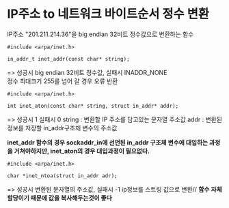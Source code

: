 # IP주소 to 네트워크 바이트순서 정수 변환

IP주소 "201.211.214.36"을 big endian 32비트 정수값으로 변환하는 함수  

```
#include <arpa/inet.h>

in_addr_t inet_addr(const char* string);  
```
=> 성공시 big endian 32비트 정수값, 실패시 INADDR_NONE  
정수 최대크기 255를 넘어 갈 경우 오류 반환

```
#include <arpa/inet.h>

int inet_aton(const char* string, struct in_addr* addr);
```
=> 성공시 1 실패시 0
string : 변환할 IP 주소를 담고있는 문자열 주소값
addr : 변환된 정보를 저장할 in_addr구조체 변수의 주소값

**inet_addr 함수의 경우 sockaddr_in에 선언된 in_addr 구조체 변수에 대입하는 과정을 거쳐야하지만, inet_aton의 경우 대입과정이 필요없다.**  


```
#include <arpa/inet.h>

char *inet_ntoa(struct in_addr adr);
```
=> 성공시 변환된 문자열의 주소값, 실패시 -1
ip정보를 스트링 값으로 변환// **함수 자체 할당이기 때문에 값을 복사해두는것이 좋다**


